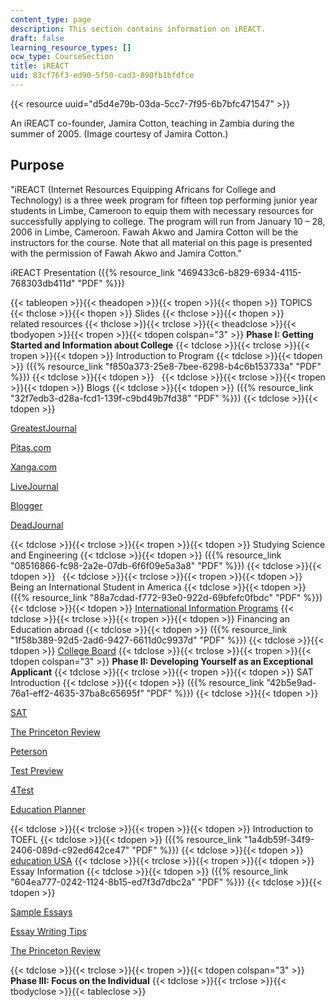 ```yaml
---
content_type: page
description: This section contains information on iREACT.
draft: false
learning_resource_types: []
ocw_type: CourseSection
title: iREACT
uid: 83cf76f3-ed90-5f50-cad3-890fb1bfdfce
---
```

{{< resource uuid="d5d4e79b-03da-5cc7-7f95-6b7bfc471547" >}}

An iREACT co-founder, Jamira Cotton, teaching in Zambia during the summer of 2005. (Image courtesy of Jamira Cotton.)

## Purpose

"iREACT (Internet Resources Equipping Africans for College and Technology) is a three week program for fifteen top performing junior year students in Limbe, Cameroon to equip them with necessary resources for successfully applying to college. The program will run from January 10 – 28, 2006 in Limbe, Cameroon. Fawah Akwo and Jamira Cotton will be the instructors for the course. Note that all material on this page is presented with the permission of Fawah Akwo and Jamira Cotton."

iREACT Presentation ({{% resource_link "469433c6-b829-6934-4115-768303db411d" "PDF" %}})

{{< tableopen >}}{{< theadopen >}}{{< tropen >}}{{< thopen >}}
TOPICS
{{< thclose >}}{{< thopen >}}
Slides
{{< thclose >}}{{< thopen >}}
related resources
{{< thclose >}}{{< trclose >}}{{< theadclose >}}{{< tbodyopen >}}{{< tropen >}}{{< tdopen colspan="3" >}}
**Phase I: Getting Started and Information about College**
{{< tdclose >}}{{< trclose >}}{{< tropen >}}{{< tdopen >}}
Introduction to Program
{{< tdclose >}}{{< tdopen >}}
({{% resource_link "f850a373-25e8-7bee-6298-b4c6b153733a" "PDF" %}})
{{< tdclose >}}{{< tdopen >}}
 
{{< tdclose >}}{{< trclose >}}{{< tropen >}}{{< tdopen >}}
Blogs
{{< tdclose >}}{{< tdopen >}}
({{% resource_link "32f7edb3-d28a-fcd1-139f-c9bd49b7fd38" "PDF" %}})
{{< tdclose >}}{{< tdopen >}}

[GreatestJournal](https://encyclopediadramatica.se/GreatestJournal)

[Pitas.com](http://pitas.com/)

[Xanga.com](http://xanga.com/)

[LiveJournal](http://livejournal.com/)

[Blogger](http://blogger.com/)

[DeadJournal](http://deadjournal.com/)

{{< tdclose >}}{{< trclose >}}{{< tropen >}}{{< tdopen >}}
Studying Science and Engineering
{{< tdclose >}}{{< tdopen >}}
({{% resource_link "08516866-fc98-2a2e-07db-6f6f09e5a3a8" "PDF" %}})
{{< tdclose >}}{{< tdopen >}}
 
{{< tdclose >}}{{< trclose >}}{{< tropen >}}{{< tdopen >}}
Being an International Student in America
{{< tdclose >}}{{< tdopen >}}
({{% resource_link "88a7cdad-f772-93e0-922d-69bfefc0fbdc" "PDF" %}})
{{< tdclose >}}{{< tdopen >}}
[International Information Programs](http://www.state.gov/r/iip/)
{{< tdclose >}}{{< trclose >}}{{< tropen >}}{{< tdopen >}}
Financing an Education abroad
{{< tdclose >}}{{< tdopen >}}
({{% resource_link "1f58b389-92d5-2ad6-9427-6611d0c9937d" "PDF" %}})
{{< tdclose >}}{{< tdopen >}}
[College Board](https://www.collegeboard.org/)
{{< tdclose >}}{{< trclose >}}{{< tropen >}}{{< tdopen colspan="3" >}}
**Phase II: Developing Yourself as an Exceptional Applicant**
{{< tdclose >}}{{< trclose >}}{{< tropen >}}{{< tdopen >}}
SAT Introduction
{{< tdclose >}}{{< tdopen >}}
({{% resource_link "42b5e9ad-76a1-eff2-4635-37ba8c65695f" "PDF" %}})
{{< tdclose >}}{{< tdopen >}}

[SAT](http://www.collegeboard.com/student/testing/sat/about.html)

[The Princeton Review](http://www.review.com/)

[Peterson](https://www.petersons.com/)

[Test Preview](http://www.testprepreview.com/)

[4Test](http://www.4tests.com/exams/examdetail.asp?eid=6)

[Education Planner](http://www.educationplanner.org/)

{{< tdclose >}}{{< trclose >}}{{< tropen >}}{{< tdopen >}}
Introduction to TOEFL
{{< tdclose >}}{{< tdopen >}}
({{% resource_link "1a4db59f-34f9-2406-089d-c92ed642ce47" "PDF" %}})
{{< tdclose >}}{{< tdopen >}}
[education USA](http://educationusa.state.gov/)
{{< tdclose >}}{{< trclose >}}{{< tropen >}}{{< tdopen >}}
Essay Information
{{< tdclose >}}{{< tdopen >}}
({{% resource_link "604ea777-0242-1124-8b15-ed7f3d7dbc2a" "PDF" %}})
{{< tdclose >}}{{< tdopen >}}

[Sample Essays](http://www.internationalstudent.com/essay_writing/college_essay.shtml)

[Essay Writing Tips](http://www.internationalstudent.com/essay_writing/essay_tips.shtml)

[The Princeton Review](http://www.princetonreview.com/home.asp)

{{< tdclose >}}{{< trclose >}}{{< tropen >}}{{< tdopen colspan="3" >}}
**Phase III: Focus on the Individual**
{{< tdclose >}}{{< trclose >}}{{< tbodyclose >}}{{< tableclose >}}